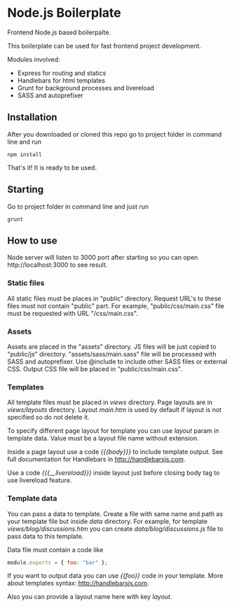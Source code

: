 # Node.js Boilerplate
Frontend Node.js based boilerpalte.

This boilerplate can be used for fast frontend project development.

Modules involved:
* Express for routing and statics
* Handlebars for html templates
* Grunt for background processes and livereload
* SASS and autoprefixer

## Installation

After you downloaded or cloned this repo go to project folder in command line and run
```
npm install
```

That's it! It is ready to be used.

## Starting

Go to project folder in command line and just run
```
grunt
```

## How to use

Node server will listen to 3000 port after starting so you can open http://localhost:3000 to see result.

### Static files

All static files must be places in "public" directory. Request URL's to these files must not contain "public" part.
For example, "public/css/main.css" file must be requested with URL "/css/main.css".

### Assets

Assets are placed in the "assets" directory. JS files will be just copied to "public/js" directory.
"assets/sass/main.sass" file will be processed with SASS and autoprefixer.
Use @include to include other SASS files or external CSS.
Output CSS file will be placed in "public/css/main.css".

### Templates

All template files must be placed in *views* directory. Page layouts are in *views/layouts* directory.
Layout *main.htm* is used by default if layout is not specified so do not delete it.

To specify different page layout for template you can use *layout* param in template data.
Value must be a layout file name without extension.

Inside a page layout use a code *{{{body}}}* to include template output. See full documentation for Handlebars in
http://handlebarsjs.com.

Use a code *{{{__livereload}}}* inside layout just before closing body tag to use livereload feature.

### Template data

You can pass a data to template. Create a file with same name and path as your template file but inside *data* directory.
For example, for template *views/blog/discussions.htm* you can create *data/blog/discussions.js* file to pass data
to this template.

Data file must contain a code like
```javascript
module.exports = { foo: "bar" };
```

If you want to output data you can use *{{foo}}* code in your template. More about templates syntax: http://handlebarsjs.com.

Also you can provide a layout name here with key *layout*.
